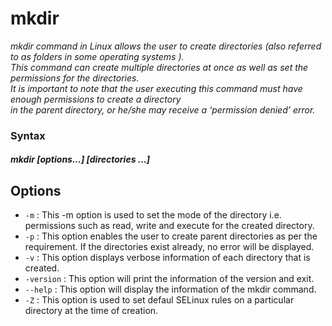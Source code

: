# mkdir

*mkdir command in Linux allows the user to create directories (also referred to as folders in some operating systems ). <br/>
This command can create multiple directories at once as well as set the permissions for the directories. <br/> 
It is important to note that the user executing this command must have enough permissions to create a directory <br/> in the parent directory, or he/she may receive a ‘permission denied’ error.*

### Syntax
#### *mkdir [options...] [directories ...]*

## Options

- `-m` : This -m option is used to set the mode of the directory i.e. permissions such as read, write and execute for the created directory.
- `-p` : This option enables the user to create parent directories as per the requirement. If the directories exist already, no error will be displayed.
- `-v` : This option displays verbose information of each directory that is created.
- `-version` : This option will print the information of the version and exit.
- `--help` : This option will display the information of the mkdir command.
- `-Z` : This option is used to set defaul SELinux rules on a particular directory at the time of creation.